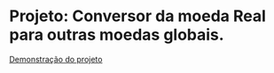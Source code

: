 <h1>Projeto: Conversor da moeda Real para outras moedas globais. </h1>
<a href="https://vianaigor.github.io/projeto-conversorDeMoedas/">Demonstração do projeto</a>

